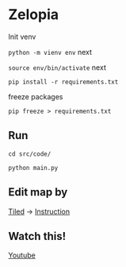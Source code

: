# Zelopia

Init venv

``` python -m vienv env ```
next

``` source env/bin/activate ```
next

``` pip install -r requirements.txt ```

freeze packages

``` pip freeze > requirements.txt ```

## Run

``` cd src/code/ ```

``` python main.py ```

## Edit map by
[Tiled](https://www.mapeditor.org/) ->  [Instruction](https://www.youtube.com/watch?v=wJMDh9QGRgs)

## Watch this!
 [Youtube](https://www.youtube.com/watch?v=QU1pPzEGrqw)
